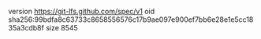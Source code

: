 version https://git-lfs.github.com/spec/v1
oid sha256:99bdfa8c63733c8658556576c17b9ae097e900ef7bb6e28e1e5cc1835a3cdb8f
size 8545
